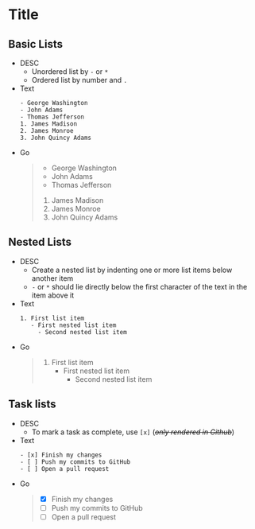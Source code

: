 # Title
## Basic Lists
- DESC
    - Unordered list by `-` or `*`
    - Ordered list by number and `.`
- Text
    ```
    - George Washington
    - John Adams
    - Thomas Jefferson
    1. James Madison
    2. James Monroe
    3. John Quincy Adams
    ```
- Go
    > - George Washington
    > - John Adams
    > - Thomas Jefferson
    > 1. James Madison
    > 2. James Monroe
    > 3. John Quincy Adams
## Nested Lists
- DESC
    - Create a nested list by indenting one or more list items below another item
    - `-` or `*` should lie directly below the first character of the text in the item above it
- Text
    ```
    1. First list item
       - First nested list item
         - Second nested list item
    ```
- Go
    > 1. First list item
    >    - First nested list item
    >      - Second nested list item
## Task lists
- DESC
    - To mark a task as complete, use `[x]` (_~~only rendered in Github~~_)
- Text
    ```
    - [x] Finish my changes
    - [ ] Push my commits to GitHub
    - [ ] Open a pull request
    ```
- Go
    > - [x] Finish my changes
    > - [ ] Push my commits to GitHub
    > - [ ] Open a pull request
    